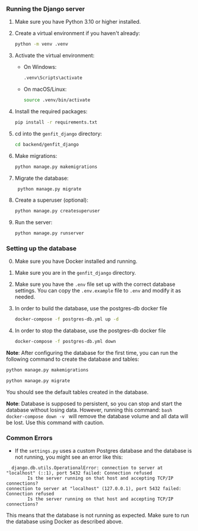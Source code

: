 ### Running the Django server
1. Make sure you have Python 3.10 or higher installed.

2. Create a virtual environment if you haven't already:
   ```bash
   python -m venv .venv
   ```
   
3. Activate the virtual environment:
   - On Windows:
     ```bash
     .venv\Scripts\activate
     ```
   - On macOS/Linux:
     ```bash
     source .venv/bin/activate
     ```
     
4. Install the required packages:
   ```bash
   pip install -r requirements.txt
   ```

5. cd into the `genfit_django` directory:
   ```bash
   cd backend/genfit_django
   ```

6. Make migrations:
   ```bash
   python manage.py makemigrations
   ```
   
7. Migrate the database:
   ```bash
    python manage.py migrate
    ```
   
8. Create a superuser (optional):
   ```bash
   python manage.py createsuperuser
   ```

9. Run the server:
   ```bash
   python manage.py runserver
   ```
   

### Setting up the database

0. Make sure you have Docker installed and running.

1. Make sure you are in the `genfit_django` directory.

2. Make sure you have the `.env` file set up with the correct database settings. You can copy the `.env.example` file to `.env` and modify it as needed.

3. In order to build the database, use the postgres-db docker file
   ```bash
   docker-compose -f postgres-db.yml up -d
   ```

4. In order to stop the database, use the postgres-db docker file
   ```bash
   docker-compose -f postgres-db.yml down
   ```

**Note**: After configuring the database for the first time, you can run the following command to create the database and tables:
```bash
python manage.py makemigrations
```
```bash
python manage.py migrate
```
You should see the default tables created in the database.
   
**Note**: Database is supposed to persistent, so you can stop and start the database without losing data. However, running this command:
    ```bash
    docker-compose down -v
    ```
will remove the database volume and all data will be lost. Use this command with caution.



### Common Errors

- If the `settings.py` uses a custom Postgres database and the database is not running, you might see an error like this:
```
  django.db.utils.OperationalError: connection to server at "localhost" (::1), port 5432 failed: Connection refused
        Is the server running on that host and accepting TCP/IP connections?
connection to server at "localhost" (127.0.0.1), port 5432 failed: Connection refused
        Is the server running on that host and accepting TCP/IP connections?
```
This means that the database is not running as expected. Make sure to run the database using Docker as described above.

